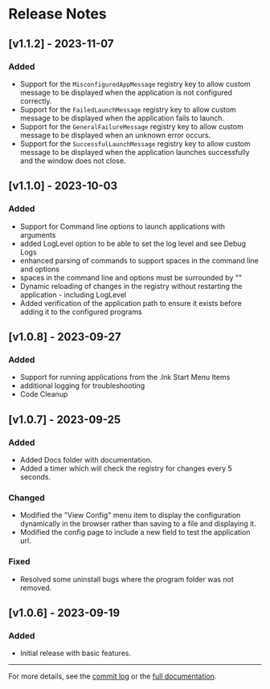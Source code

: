 ﻿# Release Notes

## [v1.1.2] - 2023-11-07

### Added
- Support for the `MisconfiguredAppMessage` registry key to allow custom message to be displayed when the application is not configured correctly.
- Support for the `FailedLaunchMessage` registry key to allow custom message to be displayed when the application fails to launch.
- Support for the `GeneralFailureMessage` registry key to allow custom message to be displayed when an unknown error occurs.
- Support for the `SuccessfulLaunchMessage` registry key to allow custom message to be displayed when the application launches successfully and the window does not close.


## [v1.1.0] - 2023-10-03

### Added
- Support for Command line options to launch applications with arguments
- added LogLevel option to be able to set the log level and see Debug Logs
- enhanced parsing of commands to support spaces in the command line and options
- spaces in the command line and options must be surrounded by ""
- Dynamic reloading of changes in the registry without restarting the application - including LogLevel
- Added verification of the application path to ensure it exists before adding it to the configured programs


## [v1.0.8] - 2023-09-27

### Added
- Support for running applications from the .lnk Start Menu Items
- additional logging for troubleshooting
- Code Cleanup


## [v1.0.7] - 2023-09-25

### Added
- Added Docs folder with documentation.
- Added a timer which will check the registry for changes every 5 seconds.

### Changed
- Modified the "View Config" menu item to display the configuration dynamically in the browser rather than saving to a file and displaying it.
- Modified the config page to include a new field to test the application url.

### Fixed
- Resolved some uninstall bugs where the program folder was not removed.

## [v1.0.6] - 2023-09-19

### Added
- Initial release with basic features.
---

For more details, see the [commit log](https://github.com/leonletto/localhost-app-launcher/commits) or the [full documentation](https://github.com/leonletto/localhost-app-launcher/blob/main/Docs/Docs.md).
